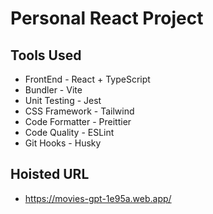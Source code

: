 # Personal React Project

## Tools Used

- FrontEnd - React + TypeScript
- Bundler - Vite
- Unit Testing - Jest
- CSS Framework - Tailwind
- Code Formatter - Preittier
- Code Quality - ESLint
- Git Hooks - Husky

## Hoisted URL

- https://movies-gpt-1e95a.web.app/
